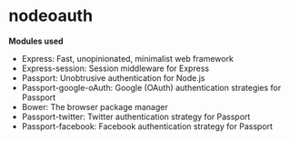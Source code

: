 # nodeoauth
**Modules used**
- Express: Fast, unopinionated, minimalist web framework
- Express-session: Session middleware for Express
- Passport: Unobtrusive authentication for Node.js
- Passport-google-oAuth: Google (OAuth) authentication strategies for Passport
- Bower: The browser package manager
- Passport-twitter: Twitter authentication strategy for Passport
- Passport-facebook: Facebook authentication strategy for Passport
